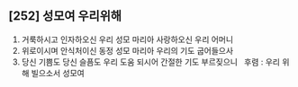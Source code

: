 ## [252] 성모여 우리위해

1) 거룩하시고 인자하오신 우리 성모 마리아 사랑하오신 우리 어머니  
2) 위로이시며 안식처이신 동정 성모 마리아 우리의 기도 굽어들으사  
3) 당신 기쁨도 당신 슬픔도 우리 도움 되시어 간절한 기도 부르짖으니  
후렴 : 우리 위해 빌으소서 성모여
